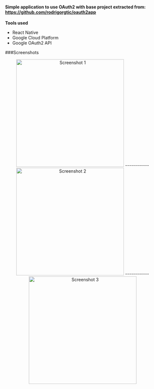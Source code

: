 #### Simple application to use OAuth2 with base project extracted from: https://github.com/rodrigorgtic/oauth2app

**Tools used**

- React Native
- Google Cloud Platform
- Google OAuth2 API

###Screenshots

<p align="center">
  <img src="screenshots/screenshot-1" width="350" title="
  Screenshot 1">
  ------------
  <img src="screenshots/screenshot-2" width="350" title="
  Screenshot 2">
  ------------
  <img src="screenshots/screenshot-3" width="350" title="
  Screenshot 3">
</p>
